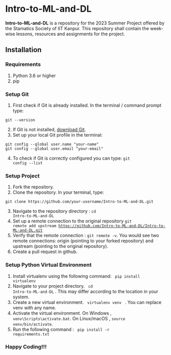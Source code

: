 # Intro-to-ML-and-DL
**Intro-to-ML-and-DL** is a repository for the 2023 Summer Project offered by the Stamatics Society of IIT Kanpur.
This repository shall contain the week-wise lessons, resources and assignments for the project. 

## Installation
### Requirements
1. Python 3.6 or higher
2. pip
### Setup Git
1. First check if Git is already installed. In the terminal / command prompt type: 
  <pre><code>git --version</code></pre>
2. If Git is not installed, <a href="https://git-scm.com/downloads">download Git</a>.
3. Set up your local Git profile in the terminal:
<pre><code>git config --global user.name "your-name"
git config --global user.email "your-email"</code></pre>
4. To check if Git is correctly configured you can type: <code>git config --list</code>

### Setup Project
1. Fork the repository.
2. Clone the repository. In your terminal, type:
  <pre><code>git clone https://github.com/your-username/Intro-to-ML-and-DL.git</code></pre>
3. Navigate to the repository directory : <code>cd Intro-to-ML-and-DL</code>
4. Set up a remote connection to the original repository
   <code>git remote add upstream https://github.com/Intro-to-ML-and-DL/Intro-to-ML-and-DL.git</code>
5. Verify that the remote connection : <code>git remote -v</code>. You would see two remote connections: origin (pointing to your forked repository) and upstream (pointing to the original repository).
6. Create a pull request in github.

### Setup Python Virtual Environment
1. Install virtualenv using the following command: <code> pip install virtualenv</code>
2. Navigate to your project directory. <code> cd Intro-to-ML-and-DL</code> . This may differ according to the location in your system.
3. Create a new virtual environment. <code> virtualenv venv </code> . You can replace venv with any name.
4. Activate the virtual environment. On Windows , <code>venv\Scripts\activate.bat</code>. On Linux/macOS , <code>source venv/bin/activate</code>.
5. Run the following command : <code> pip install -r requirements.txt</code>

### Happy Coding!!!
